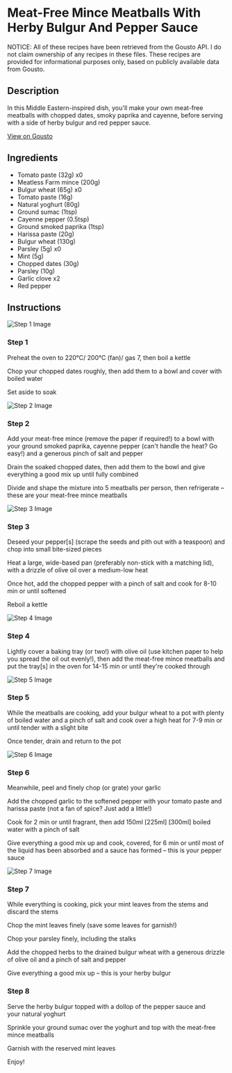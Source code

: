 # Meat-Free Mince Meatballs With Herby Bulgur And Pepper Sauce

NOTICE: All of these recipes have been retrieved from the Gousto API. I do not claim ownership of any recipes in these files. These recipes are provided for informational purposes only, based on publicly available data from Gousto.

## Description

In this Middle Eastern-inspired dish, you'll make your own meat-free meatballs with chopped dates, smoky paprika and cayenne, before serving with a side of herby bulgur and red pepper sauce.

[View on Gousto](https://www.gousto.co.uk/recipes/cookbook/meat-free-meatballs-with-herby-bulgur-and-red-pepper-sauce)

## Ingredients

- Tomato paste (32g) x0
- Meatless Farm mince (200g)
- Bulgur wheat (65g) x0
- Tomato paste (16g)
- Natural yoghurt (80g)
- Ground sumac (1tsp)
- Cayenne pepper (0.5tsp)
- Ground smoked paprika (1tsp)
- Harissa paste (20g)
- Bulgur wheat (130g)
- Parsley (5g) x0
- Mint (5g)
- Chopped dates (30g)
- Parsley (10g)
- Garlic clove x2
- Red pepper

## Instructions

![Step 1 Image](https://production-media.gousto.co.uk/cms/recipe-step-image/step-1-1634572052554-x200.jpg)

### Step 1

Preheat the oven to 220°C/ 200°C (fan)/ gas 7, then boil a kettle

Chop your chopped dates roughly, then add them to a bowl and cover with boiled water

Set aside to soak

![Step 2 Image](https://production-media.gousto.co.uk/cms/recipe-step-image/step-2-copy-1710751749614-x200.jpg)

### Step 2

Add your meat-free mince (remove the paper if required!) to a bowl with your ground smoked paprika, cayenne pepper (can't handle the heat? Go easy!) and a generous pinch of salt and pepper

Drain the soaked chopped dates, then add them to the bowl and give everything a good mix up until fully combined

Divide and shape the mixture into 5 meatballs per person, then refrigerate – these are your meat-free mince meatballs

![Step 3 Image](https://production-media.gousto.co.uk/cms/recipe-step-image/step-3-1634572059524-x200.jpg)

### Step 3

Deseed your pepper[s] (scrape the seeds and pith out with a teaspoon) and chop into small bite-sized pieces

Heat a large, wide-based pan (preferably non-stick with a matching lid), with a drizzle of olive oil over a medium-low heat

Once hot, add the chopped pepper with a pinch of salt and cook for 8-10 min or until softened

Reboil a kettle

![Step 4 Image](https://production-media.gousto.co.uk/cms/recipe-step-image/step-4-copy-1710751757984-x200.jpg)

### Step 4

Lightly cover a baking tray (or two!) with olive oil (use kitchen paper to help you spread the oil out evenly!), then add the meat-free mince meatballs and put the tray[s] in the oven for 14-15 min or until they're cooked through

![Step 5 Image](https://production-media.gousto.co.uk/cms/recipe-step-image/step-5-1634572067450-x200.jpg)

### Step 5

While the meatballs are cooking, add your bulgur wheat to a pot with plenty of boiled water and a pinch of salt and cook over a high heat for 7-9 min or until tender with a slight bite

Once tender, drain and return to the pot

![Step 6 Image](https://production-media.gousto.co.uk/cms/recipe-step-image/step-6-1634572071272-x200.jpg)

### Step 6

Meanwhile, peel and finely chop (or grate) your garlic

Add the chopped garlic to the softened pepper with your tomato paste and harissa paste (not a fan of spice? Just add a little!)

Cook for 2 min or until fragrant, then add 150ml <span class="text-purple">[225ml] </span><span class="text-danger">[300ml] </span>boiled water with a pinch of salt

Give everything a good mix up and cook, covered, for 6 min or until most of the liquid has been absorbed and a sauce has formed – this is your pepper sauce

![Step 7 Image](https://production-media.gousto.co.uk/cms/recipe-step-image/step-7-1634572075563-x200.jpg)

### Step 7

While everything is cooking, pick your mint leaves from the stems and discard the stems

Chop the mint leaves finely (save some leaves for garnish!)

Chop your parsley finely, including the stalks

Add the chopped herbs to the drained bulgur wheat with a generous drizzle of olive oil and a pinch of salt and pepper

Give everything a good mix up – this is your herby bulgur

### Step 8

Serve the herby bulgur topped with a dollop of the pepper sauce and your natural yoghurt

Sprinkle your ground sumac over the yoghurt and top with the meat-free mince meatballs

Garnish with the reserved mint leaves

Enjoy!

